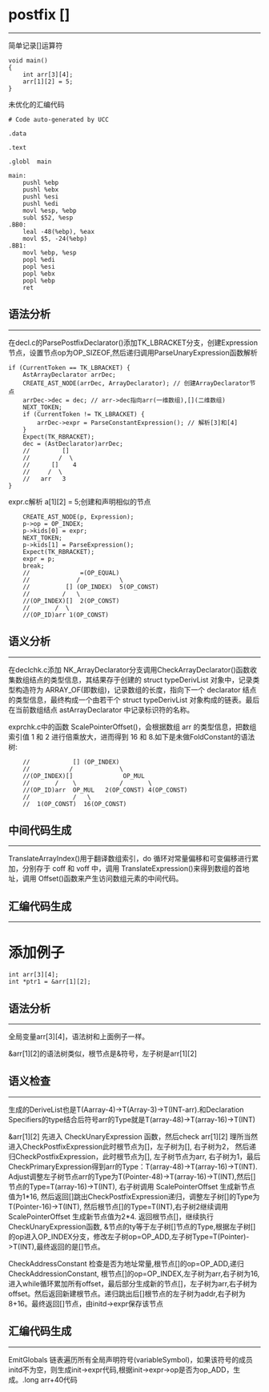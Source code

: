 # postfix []
---
简单记录[]运算符
```
void main()
{
    int arr[3][4];
    arr[1][2] = 5;
}
```
未优化的汇编代码
```
# Code auto-generated by UCC

.data

.text

.globl	main

main:
	pushl %ebp
	pushl %ebx
	pushl %esi
	pushl %edi
	movl %esp, %ebp
	subl $52, %esp
.BB0:
	leal -48(%ebp), %eax
    movl $5, -24(%ebp)
.BB1:
	movl %ebp, %esp
	popl %edi
	popl %esi
	popl %ebx
	popl %ebp
	ret

```

## 语法分析
---
在decl.c的ParsePostfixDeclarator()添加TK_LBRACKET分支，创建Expression节点，设置节点op为OP_SIZEOF,然后递归调用ParseUnaryExpression函数解析
```
if (CurrentToken == TK_LBRACKET) {
    AstArrayDeclarator arrDec; 
    CREATE_AST_NODE(arrDec, ArrayDeclarator); // 创建ArrayDeclarator节点
    arrDec->dec = dec; // arr->dec指向arr(一维数组),[](二维数组)
    NEXT_TOKEN;
    if (CurrentToken != TK_LBRACKET) {
        arrDec->expr = ParseConstantExpression(); // 解析[3]和[4]
    }
    Expect(TK_RBRACKET);
    dec = (AstDeclarator)arrDec; 
    //         []
    //        /  \
    //      []    4
    //     /  \
    //   arr   3
}
```
expr.c解析 a[1][2] = 5;创建和声明相似的节点
```
    CREATE_AST_NODE(p, Expression);
    p->op = OP_INDEX;
    p->kids[0] = expr;
    NEXT_TOKEN;
    p->kids[1] = ParseExpression();
    Expect(TK_RBRACKET);
    expr = p;
    break;
    //              =(OP_EQUAL)
    //             /           \
    //          [] (OP_INDEX)  5(OP_CONST)
    //         /   \
    //(OP_INDEX)[]  2(OP_CONST)
    //       /  \ 
    //(OP_ID)arr 1(OP_CONST)
```

## 语义分析
---
在declchk.c添加 NK_ArrayDeclarator分支调用CheckArrayDeclarator()函数收集数组结点的类型信息，其结果存于创建的 struct typeDerivList 对象中，记录类型构造符为 ARRAY_OF(即数组)，记录数组的长度，指向下一个 declarator 结点的类型信息，最终构成一个由若干个 struct typeDerivList 对象构成的链表。最后在当前数组结点 astArrayDeclarator 中记录标识符的名称。

exprchk.c中的函数 ScalePointerOffset()，会根据数组 arr 的类型信息，把数组索引值 1 和 2 进行倍乘放大，进而得到 16 和 8.如下是未做FoldConstant的语法树:
```
    //            [] (OP_INDEX)
    //           /             \
    //(OP_INDEX)[]              OP_MUL
    //       /    \            /       \
    //(OP_ID)arr  OP_MUL   2(OP_CONST) 4(OP_CONST)
    //            /   \
    //  1(OP_CONST)  16(OP_CONST)
```

## 中间代码生成
---
TranslateArrayIndex()用于翻译数组索引，do 循环对常量偏移和可变偏移进行累加，分别存于 coff 和 voff 中，调用 TranslateExpression()来得到数组的首地址，调用 Offset()函数来产生访问数组元素的中间代码。

## 汇编代码生成
---

# 添加例子
```
int arr[3][4];
int *ptr1 = &arr[1][2];
```
## 语法分析
---
全局变量arr[3][4]，语法树和上面例子一样。

&arr[1][2]的语法树类似，根节点是&符号，左子树是arr[1][2]

## 语义检查
---
生成的DeriveList也是T(Aarray-4)->T(Array-3)->T(INT-arr).和Declaration Specifiers的type结合后符号arr的Type就是T(array-48)->T(array-16)->T(INT)


&arr[1][2] 先进入 CheckUnaryExpression 函数，然后check arr[1][2] 理所当然进入CheckPostfixExpression此时根节点为[]，左子树为[], 右子树为2，
然后递归CheckPostfixExpression，此时根节点为[], 左子树节点为arr, 右子树为1，最后CheckPrimaryExpression得到arr的Type：T(array-48)->T(array-16)->T(INT). Adjust调整左子树节点arr的Type为T(Pointer-48)->T(array-16)->T(INT),然后[]节点的Type=T(array-16)->T(INT), 右子树调用 ScalePointerOffset 生成新节点值为1\*16, 然后返回[]跳出CheckPostfixExpression递归，调整左子树[]的Type为T(Pointer-16)->T(INT), 然后根节点[]的Type=T(INT),右子树2继续调用 ScalePointerOffset 生成新节点值为2\*4. 返回根节点[]，继续执行CheckUnaryExpression函数, &节点的ty等于左子树[]节点的Type,根据左子树[]的op进入OP_INDEX分支，修改左子树op=OP_ADD,左子树Type=T(Pointer)->T(INT),最终返回的是[]节点。

CheckAddressConstant 检查是否为地址常量,根节点[]的op=OP_ADD,递归CheckAddressionConstant, 根节点[]的op=OP_INDEX,左子树为arr,右子树为16,进入while循环累加所有offset，最后部分生成新的节点[]，左子树为arr,右子树为offset。然后返回新建根节点。递归跳出后[]根节点的左子树为addr,右子树为8+16。最终返回[]节点，由initd->expr保存该节点

## 汇编代码生成
---
EmitGlobals 链表遍历所有全局声明符号(variableSymbol)，如果该符号的成员initd不为空，则生成init->expr代码,根据init->expr->op是否为op_ADD，生成。.long arr+40代码